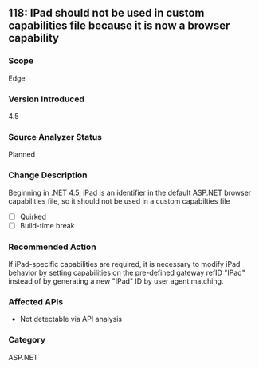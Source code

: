 ## 118: IPad should not be used in custom capabilities file because it is now a browser capability

### Scope
Edge

### Version Introduced
4.5

### Source Analyzer Status
Planned

### Change Description
Beginning in .NET 4.5, iPad is an identifier in the default ASP.NET browser capabilities file, so it should not be used in a custom capabilties file

- [ ] Quirked
- [ ] Build-time break

### Recommended Action
If iPad-specific capabilities are required, it is necessary to modify iPad behavior by setting capabilities on the pre-defined gateway refID "IPad" instead of by generating a new "IPad" ID by user agent matching.

### Affected APIs
* Not detectable via API analysis

### Category
ASP.NET

<!--
    ### Notes
    For analyzer, can look for 'iPad' in .browser capability files
-->

